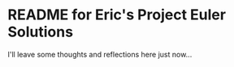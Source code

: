 # README for Eric's Project Euler Solutions

I'll leave some thoughts and reflections here just now...